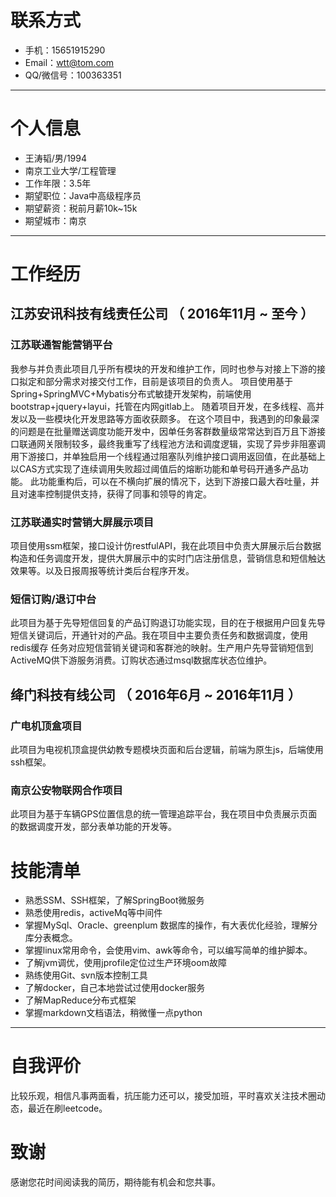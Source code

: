 
# 联系方式

- 手机：15651915290
- Email：wtt@tom.com 
- QQ/微信号：100363351

---

# 个人信息

 - 王涛韬/男/1994
 - 南京工业大学/工程管理
 - 工作年限：3.5年 
 - 期望职位：Java中高级程序员
 - 期望薪资：税前月薪10k~15k
 - 期望城市：南京

---

# 工作经历

## 江苏安讯科技有线责任公司 （ 2016年11月 ~ 至今 ）

### 江苏联通智能营销平台 
我参与并负责此项目几乎所有模块的开发和维护工作，同时也参与对接上下游的接口拟定和部分需求对接交付工作，目前是该项目的负责人。
项目使用基于Spring+SpringMVC+Mybatis分布式敏捷开发架构，前端使用bootstrap+jquery+layui，托管在内网gitlab上。
随着项目开发，在多线程、高并发以及一些模块化开发思路等方面收获颇多。
在这个项目中，我遇到的印象最深的问题是在批量赠送调度功能开发中，因单任务客群数量级常常达到百万且下游接口联通网关限制较多，最终我重写了线程池方法和调度逻辑，实现了异步非阻塞调用下游接口，并单独启用一个线程通过阻塞队列维护接口调用返回值，在此基础上以CAS方式实现了连续调用失败超过阈值后的熔断功能和单号码开通多产品功能。
此功能重构后，可以在不横向扩展的情况下，达到下游接口最大吞吐量，并且对速率控制提供支持，获得了同事和领导的肯定。

###  江苏联通实时营销大屏展示项目
项目使用ssm框架，接口设计仿restfulAPI，我在此项目中负责大屏展示后台数据构造和任务调度开发，提供大屏展示中的实时门店注册信息，营销信息和短信触达效果等。以及日报周报等统计类后台程序开发。

###  短信订购/退订中台
此项目为基于先导短信回复的产品订购退订功能实现，目的在于根据用户回复先导短信关键词后，开通针对的产品。我在项目中主要负责任务和数据调度，使用redis缓存 任务对应短信营销关键词和客群池的映射。生产用户先导营销短信到ActiveMQ供下游服务消费。订购状态通过msql数据库状态位维护。

 
## 绛门科技有线公司 （ 2016年6月 ~ 2016年11月 ）

### 广电机顶盒项目 
此项目为电视机顶盒提供幼教专题模块页面和后台逻辑，前端为原生js，后端使用ssh框架。

### 南京公安物联网合作项目 
此项目为基于车辆GPS位置信息的统一管理追踪平台，我在项目中负责展示页面的数据调度开发，部分表单功能的开发等。


# 技能清单

- 熟悉SSM、SSH框架，了解SpringBoot微服务
- 熟悉使用redis，activeMq等中间件
- 掌握MySql、Oracle、greenplum 数据库的操作，有大表优化经验，理解分库分表概念。
- 掌握linux常用命令，会使用vim、awk等命令，可以编写简单的维护脚本。
- 了解jvm调优，使用jprofile定位过生产环境oom故障
- 熟练使用Git、svn版本控制工具
- 了解docker，自己本地尝试过使用docker服务
- 了解MapReduce分布式框架
- 掌握markdown文档语法，稍微懂一点python

---
# 自我评价
比较乐观，相信凡事两面看，抗压能力还可以，接受加班，平时喜欢关注技术圈动态，最近在刷leetcode。

# 致谢
感谢您花时间阅读我的简历，期待能有机会和您共事。
